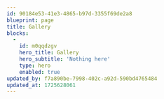 ```yaml
---
id: 90184e53-41e3-4865-b97d-3355f69de2a8
blueprint: page
title: Gallery
blocks:
  -
    id: m0qqdzgv
    hero_title: Gallery
    hero_subtitle: 'Nothing here'
    type: hero
    enabled: true
updated_by: f7a890be-7998-402c-a92d-590bd4765484
updated_at: 1725628061
---
```

